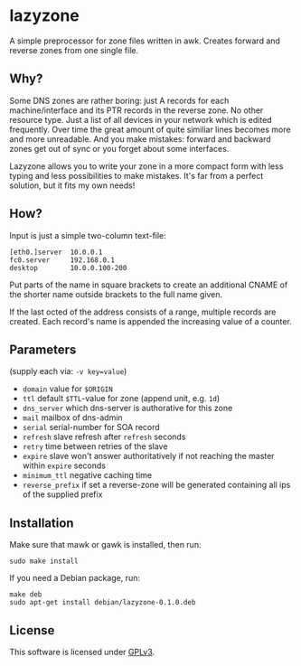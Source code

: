 # lazyzone

A simple preprocessor for zone files written in awk. Creates forward and reverse zones from one single file.

## Why?

Some DNS zones are rather boring: just A records for each machine/interface and its PTR records in the reverse zone. No other resource type. Just a list of all devices in your network which is edited frequently. Over time the great amount of quite similiar lines becomes more and more unreadable. And you make mistakes: forward and backward zones get out of sync or you forget about some interfaces.

Lazyzone allows you to write your zone in a more compact form with less typing and less possibilities to make mistakes. It's far from a perfect solution, but it fits my own needs!

## How?

Input is just a simple two-column text-file:

    [eth0.]server  10.0.0.1
    fc0.server     192.168.0.1
    desktop        10.0.0.100-200

Put parts of the name in square brackets to create an additional CNAME of the shorter name outside brackets to the full name given.

If the last octed of the address consists of a range, multiple records are created. Each record's name is appended the increasing value of a counter.

## Parameters

(supply each via: `-v key=value`)

- `domain` value for `$ORIGIN`
- `ttl` default `$TTL`-value for zone (append unit, e.g. `1d`)
- `dns_server` which dns-server is authorative for this zone
- `mail` mailbox of dns-admin
- `serial` serial-number for SOA record
- `refresh` slave refresh after `refresh` seconds
- `retry` time between retries of the slave
- `expire` slave won't answer authoritatively if not reaching the master within `expire` seconds
- `minimum_ttl` negative caching time
- `reverse_prefix` if set a reverse-zone will be generated containing all ips of the supplied prefix
  
## Installation

Make sure that mawk or gawk is installed, then run:

    sudo make install

If you need a Debian package, run:

    make deb
    sudo apt-get install debian/lazyzone-0.1.0.deb

## License

This software is licensed under [GPLv3](COPYING).
